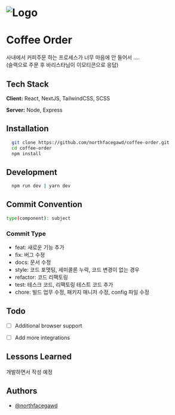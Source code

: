 
# ![Logo](https://www.dnsevercorp.com/assets/images/dnsever-logo.svg)


# Coffee Order

사내에서 커피주문 하는 프로세스가 너무 마음에 안 들어서 .... \
(슬랙으로 주문 후 바리스타님이 이모티콘으로 응답)




## Tech Stack

**Client:** React, NextJS, TailwindCSS, SCSS

**Server:** Node, Express


## Installation


```bash
  git clone https://github.com/northfacegawd/coffee-order.git
  cd coffee-order
  npm install
```
    
## Development

```bash
  npm run dev | yarn dev
```
## Commit Convention

```bash
type(component): subject
```

### Commit Type
- feat: 새로운 기능 추가
- fix: 버그 수정
- docs: 문서 수정
- style: 코드 포맷팅, 세미콜론 누락, 코드 변경이 없는 경우
- refactor: 코드 리팩토링
- test: 테스크 코드, 리팩토링 테스트 코드 추가
- chore: 빌드 업무 수정, 패키지 매니저 수정, config 파일 수정

## Todo

- [ ] Additional browser support

- [ ] Add more integrations


## Lessons Learned

개발하면서 작성 예정

## Authors

- [@northfacegawd](https://www.github.com/northfacegawd)

